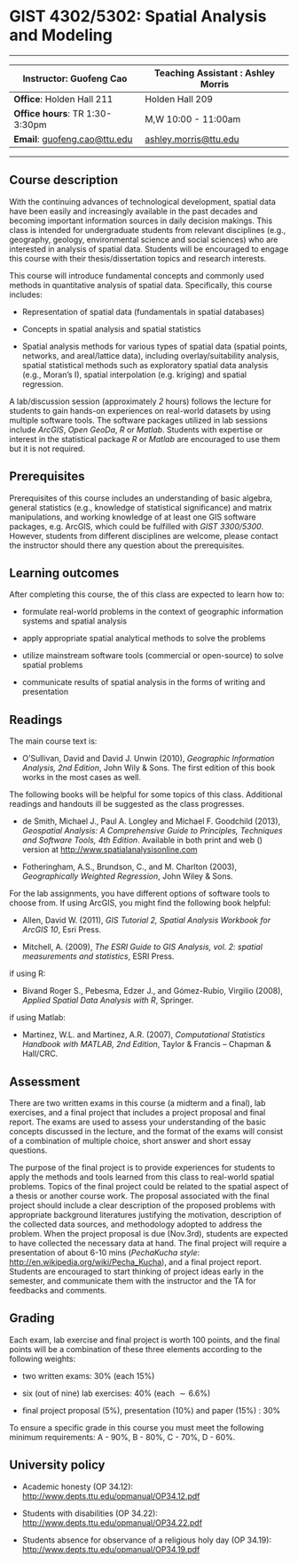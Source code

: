 # GIST 4302/5302: Spatial Analysis and Modeling

---
|**Instructor**: Guofeng Cao | **Teaching Assistant** : Ashley Morris|
|----------------------------|---------------------------------------|
|**Office**: Holden Hall 211 |  Holden Hall 209                       |
|**Office hours**: TR 1:30-3:30pm | M,W 10:00 - 11:00am              |
|**Email**: guofeng.cao@ttu.edu | ashley.morris@ttu.edu               |

---

## Course description

With the continuing advances of technological development, spatial data
have been easily and increasingly available in the past decades and
becoming important information sources in daily decision makings. This
class is intended for undergraduate students from relevant disciplines
(e.g., geography, geology, environmental science and social sciences)
who are interested in analysis of spatial data. Students will be
encouraged to engage this course with their thesis/dissertation topics
and research interests.

This course will introduce fundamental concepts and commonly used
methods in quantitative analysis of spatial data. Specifically, this
course includes:

-   Representation of spatial data (fundamentals in spatial databases)

-   Concepts in spatial analysis and spatial statistics

-   Spatial analysis methods for various types of spatial data (spatial
    points, networks, and areal/lattice data), including
    overlay/suitability analysis, spatial statistical methods such as
    exploratory spatial data analysis (e.g., Moran’s I), spatial
    interpolation (e.g. kriging) and spatial regression.

A lab/discussion session (approximately *2* hours) follows the lecture for
students to gain hands-on experiences on real-world datasets by using
multiple software tools. The software packages utilized in lab sessions
include *ArcGIS*, *Open GeoDa*, *R* or *Matlab*. Students with expertise or
interest in the statistical package *R* or *Matlab* are encouraged to use
them but it is not required.

## Prerequisites

Prerequisites of this course includes an understanding of basic algebra,
general statistics (e.g., knowledge of statistical significance) and
matrix manipulations, and working knowledge of at least one GIS software
packages, e.g. ArcGIS, which could be fulfilled with <span>*GIST
3300/5300*</span>. However, students from different disciplines are
welcome, please contact the instructor should there any question about
the prerequisites.

## Learning outcomes

After completing this course, the of this class are expected to learn
how to:

-   formulate real-world problems in the context of geographic
    information systems and spatial analysis

-   apply appropriate spatial analytical methods to solve the problems

-   utilize mainstream software tools (commercial or open-source) to
    solve spatial problems

-   communicate results of spatial analysis in the forms of writing and
    presentation

## Readings

The main course text is:

-   O’Sullivan, David and David J. Unwin (2010), *Geographic Information
    Analysis, 2nd Edition*, John Wily & Sons. The first edition of this
    book works in the most cases as well.

The following books will be helpful for some topics of this class.
Additional readings and handouts ill be suggested as the class
progresses.

-   de Smith, Michael J., Paul A. Longley and Michael F. Goodchild
    (2013), *Geospatial Analysis: A Comprehensive Guide to Principles,
    Techniques and Software Tools, 4th Edition*. Available in both print
    and web () version at <http://www.spatialanalysisonline.com>

-   Fotheringham, A.S., Brundson, C., and M. Charlton (2003),
    *Geographically Weighted Regression*, John Wiley & Sons.

For the lab assignments, you have different options of software tools to
choose from. If using ArcGIS, you might find the following book helpful:

-   Allen, David W. (2011), *GIS Tutorial 2, Spatial Analysis Workbook
    for ArcGIS 10*, Esri Press.

-   Mitchell, A. (2009), *The ESRI Guide to GIS Analysis, vol. 2:
    spatial measurements and statistics*, ESRI Press.

if using R:

-   Bivand Roger S., Pebesma, Edzer J., and Gómez-Rubio, Virgilio
    (2008), *Applied Spatial Data Analysis with R*, Springer.

if using Matlab:

-   Martinez, W.L. and Martinez, A.R. (2007), *Computational Statistics
    Handbook with MATLAB, 2nd Edition*, Taylor & Francis – Chapman
    & Hall/CRC.

## Assessment

There are two written exams in this course (a midterm and a final), lab
exercises, and a final project that includes a project proposal and
final report. The exams are used to assess your understanding of the
basic concepts discussed in the lecture, and the format of the exams
will consist of a combination of multiple choice, short answer and short
essay questions.

The purpose of the final project is to provide experiences for students
to apply the methods and tools learned from this class to real-world
spatial problems. Topics of the final project could be related to the
spatial aspect of a thesis or another course work. The proposal
associated with the final project should include a clear description of the
proposed problems with appropriate background literatures justifying the
motivation, description of the collected data sources, and methodology
adopted to address the problem. When the project proposal is due (Nov.3rd),
students are expected to have collected the necessary data at hand. The
final project will require a presentation of about 6-10 mins (*PechaKucha
style*: <http://en.wikipedia.org/wiki/Pecha_Kucha>), and a final project
report.  Students are encouraged to start thinking of project ideas early
in the semester, and communicate them with the instructor and the TA for
feedbacks and comments.

## Grading

Each exam, lab exercise and final project is worth $100$ points, and the
final points will be a combination of these three elements according to
the following weights:

-   two written exams: 30% (each 15%)

-   six (out of nine) lab exercises: 40% (each $\sim 6.6\%$)

-   final project proposal (5%), presentation (10%) and paper (15%) :
    30%

To ensure a specific grade in this course you must meet the following
minimum requirements: A - 90%, B - 80%, C - 70%, D - 60%.

## University policy

-   Academic honesty (OP 34.12):
    <http://www.depts.ttu.edu/opmanual/OP34.12.pdf>

-   Students with disabilities (OP 34.22):
    <http://www.depts.ttu.edu/opmanual/OP34.22.pdf>

-   Students absence for observance of a religious holy day (OP 34.19):
    <http://www.depts.ttu.edu/opmanual/OP34.19.pdf>

